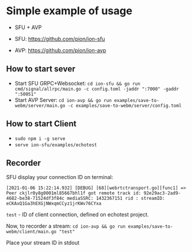 # Simple example of usage

- SFU + AVP

- SFU: https://github.com/pion/ion-sfu
- AVP: https://github.com/pion/ion-avp

## How to start sever

- Start SFU GRPC+Websocket: `cd ion-sfu && go run cmd/signal/allrpc/main.go -c config.toml -jaddr ":7000" -gaddr ":50051"`
- Start AVP Server: `cd ion-avp && go run examples/save-to-webm/server/main.go -c examples/save-to-webm/server/config.toml`

## How to start Client

- `sudo npm i -g serve`
- `serve ion-sfu/examples/echotest`

## Recorder

SFU display your connection ID on terminal:

```
[2021-01-06 15:22:14.932] [DEBUG] [68][webrtctransport.go][func1] => Peer ckjlr0y8g0001ml85667bhl1f got remote track id: 92e29ac3-2ad9-4682-be38-71524df3f84c mediaSSRC: 1432367151 rid : streamID: eCKAxQ1Ga3hEXGjNWxqmCCyz1jrKWv76CYxa
```

`test` - ID of client connection, defined on echotest project.

Now, to recorder a stream: `cd ion-avp && go run examples/save-to-webm/client/main.go "test"`

Place your stream ID in stdout
